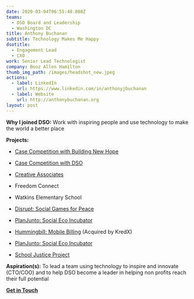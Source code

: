 ```yaml
---
date: 2020-03-04T06:55:48.808Z
teams:
  - DSO Board and Leadership
  - Washington DC
title: Anthony Buchanan
subtitle: Technology Makes Me Happy
dsotitle:
  - Engagement Lead
  - CXO
work: Senior Lead Technologist
company: Booz Allen Hamilton
thumb_img_path: /images/headshot_new.jpeg
actions:
  - label: LinkedIn
    url: https://www.linkedin.com/in/anthonyjbuchanan
  - label: Website
    url: http://anthonybuchanan.org
layout: post
---
```

**Why I joined DSO:** Work with inspiring people and use technology to make the world a better place

**Projects:** 

- [Case Competition with Building New Hope](https://dsoglobal.org/posts/building-new-hope-bnh/)

- [Case Competition with DSO](https://www.globalgiving.org/projects/enable-volunteer-consultants-tackle-global-issues/reports/?subid=127473)
- [Creative Associates](https://www.creativeassociatesinternational.com/)
- Freedom Connect
- Watkins Elementary School
- [Disrupt: Social Games for Peace](https://dsoglobal.org/posts/disrupt/) 
- [PlanJunto: Social Eco Incubator](https://dsoglobal.org/posts/planjunto/)
- [Hummingbill: Mobile Billing](https://gust.com/companies/hummingbill) (Acquired by KredX)
- [PlanJunto: Social Eco Incubator](https://dsoglobal.org/posts/planjunto/)
- [School Justice Project](http://www.sjpdc.org/)

**Aspiration(s):** To lead a team using technology to inspire and innovate (CTO/COO) and to help DSO become a leader in helping non profits reach their full potential

**[Get in Touch](mailto:anthonybuchanan@dsoglobal.org)**